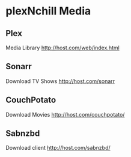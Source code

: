 # plexNchill Media

## Plex
Media Library
http://host.com/web/index.html

## Sonarr
Download TV Shows
http://host.com/sonarr

## CouchPotato
Download Movies
http://host.com/couchpotato/

## Sabnzbd
Download client
http://host.com/sabnzbd/